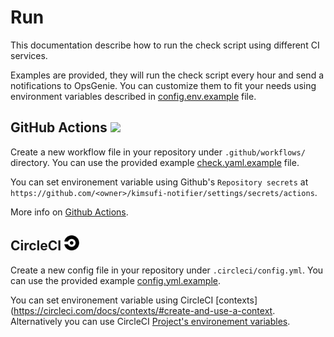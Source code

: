 # Run

This documentation describe how to run the check script using different CI services.

Examples are provided, they will run the check script every hour and send a notifications to OpsGenie. You can customize them to fit your needs using environment variables described in [config.env.example](config.env.example) file.

## GitHub Actions <img src="./assets/github-actions.svg" width="24">

Create a new workflow file in your repository under `.github/workflows/` directory. You can use the provided example [check.yaml.example](.github/workflows/check.yaml.example) file.

You can set environement variable using Github's `Repository secrets` at `https://github.com/<owner>/kimsufi-notifier/settings/secrets/actions`.

More info on [Github Actions](https://docs.github.com/en/actions/writing-workflows/workflow-syntax-for-github-actions).

## CircleCI <img src="./assets/circleci.svg" width="24">

Create a new config file in your repository under `.circleci/config.yml`. You can use the provided example [config.yml.example](.circleci/config.yml.example).

You can set environement variable using CircleCI [contexts](https://circleci.com/docs/contexts/#create-and-use-a-context. Alternatively you can use CircleCI [Project's environement variables](https://circleci.com/docs/set-environment-variable/#set-an-environment-variable-in-a-project).
